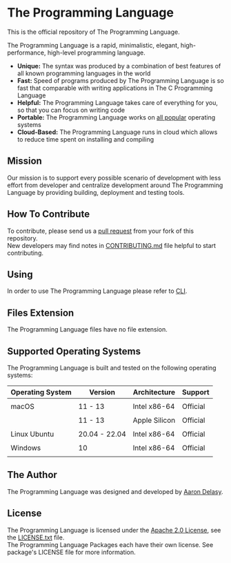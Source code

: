 # The Programming Language
This is the official repository of The Programming Language.

The Programming Language is a rapid, minimalistic, elegant, high-performance, high-level programming language.
- **Unique:** The syntax was produced by a combination of best features of all known programming languages in the world
- **Fast:** Speed of programs produced by The Programming Language is so fast that comparable with writing applications in The C Programming Language
- **Helpful:** The Programming Language takes care of everything for you, so that you can focus on writing code
- **Portable:** The Programming Language works on [all popular](#supported-operating-systems) operating systems
- **Cloud-Based:** The Programming Language runs in cloud which allows to reduce time spent on installing and compiling

## Mission
Our mission is to support every possible scenario of development with less effort from developer and centralize development around The Programming Language by providing building, deployment and testing tools.

## How To Contribute
To contribute, please send us a [pull request](https://github.com/thelang-io/the/compare) from your fork of this repository. \
New developers may find notes in [CONTRIBUTING.md](CONTRIBUTING.md) file helpful to start contributing.

## Using
In order to use The Programming Language please refer to [CLI](https://github.com/thelang-io/cli).

## Files Extension
The Programming Language files have no file extension.

## Supported Operating Systems
The Programming Language is built and tested on the following operating systems:

| Operating System | Version       | Architecture  | Support  |
|:-----------------|---------------|---------------|----------|
|                  |               |               |          |
| macOS            | 11 - 13       | Intel x86-64  | Official |
|                  |               |               |          |
|                  | 11 - 13       | Apple Silicon | Official |
|                  |               |               |          |
| Linux Ubuntu     | 20.04 - 22.04 | Intel x86-64  | Official |
|                  |               |               |          |
| Windows          | 10            | Intel x86-64  | Official |
|                  |               |               |          |

## The Author
The Programming Language was designed and developed by [Aaron Delasy](https://github.com/delasy).

## License
The Programming Language is licensed under the [Apache 2.0 License][apache2-license], see the [LICENSE.txt](LICENSE.txt) file. \
The Programming Language Packages each have their own license. See package's LICENSE file for more information.

[apache2-license]: http://opensource.org/licenses/Apache-2.0
